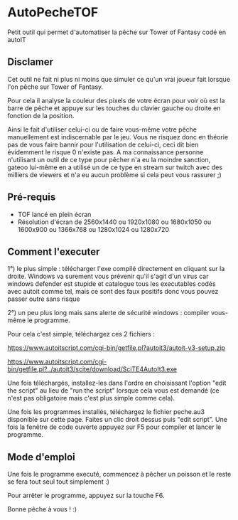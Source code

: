# AutoPecheTOF
Petit outil qui permet d'automatiser la pêche sur Tower of Fantasy codé en autoIT

## Disclamer

Cet outil ne fait ni plus ni moins que simuler ce qu'un vrai joueur fait lorsque l'on pêche sur Tower of Fantasy.

Pour cela il analyse la couleur des pixels de votre écran pour voir où est la barre de pêche et appuye sur les touches du clavier gauche ou droite en fonction de la position. 

Ainsi le fait d'utiliser celui-ci ou de faire vous-même votre pêche manuellement est indiscernable par le jeu. Vous ne risquez donc en théorie pas de vous faire bannir pour l'utilisation de celui-ci, ceci dit bien évidemment le risque 0 n'existe pas. A ma connaissance personne n'utilisant un outil de ce type pour pêcher n'a eu la moindre sanction, gateoo lui-même en a utilisé un de ce type en stream sur twitch avec des milliers de viewers et n'a eu aucun problème si cela peut vous rassurer ;)

## Pré-requis

 - TOF lancé en plein écran
 - Résolution d'écran de 2560x1440 ou 1920x1080 ou 1680x1050 ou 1600x900 ou 1366x768 ou 1280x1024 ou 1280x720
 
## Comment l'executer

1°) le plus simple : télécharger l'exe compilé directement en cliquant sur la droite. Windows va surement vous prévenir qu'il s'agit d'un virus car windows defender est stupide et catalogue tous les executables codés avec autoit comme tel, mais ce sont des faux positifs donc vous pouvez passer outre sans risque

2°) un peu plus long mais sans alerte de sécurité windows : compiler vous-même le programme.

Pour cela c'est simple, téléchargez ces 2 fichiers :

https://www.autoitscript.com/cgi-bin/getfile.pl?autoit3/autoit-v3-setup.zip

https://www.autoitscript.com/cgi-bin/getfile.pl?../autoit3/scite/download/SciTE4AutoIt3.exe

Une fois téléchargés, installez-les dans l'ordre en choisissant l'option "edit the script" au lieu de "run the script" lorsque cela vous est demandé (ce n'est pas obligatoire mais c'est plus simple comme cela).

Une fois les programmes installés, téléchargez le fichier peche.au3 disponible sur cette page. Faites un clic droit dessus puis "edit script". Une fois la fenêtre de code ouverte appuyez sur F5 pour compiler et lancer le programme.

## Mode d'emploi

Une fois le programme executé, commencez à pêcher un poisson et le reste se fera tout seul tout simplement :)

Pour arrêter le programme, appuyez sur la touche F6.

Bonne pêche à vous ! :)
